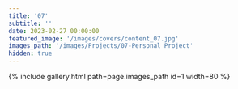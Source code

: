 ```yaml
---
title: '07'
subtitle: ''
date: 2023-02-27 00:00:00
featured_image: '/images/covers/content_07.jpg'
images_path: '/images/Projects/07-Personal Project'
hidden: true
---
```


{% include gallery.html path=page.images_path id=1 width=80 %}